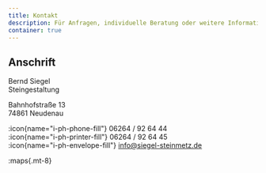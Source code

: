```yaml
---
title: Kontakt
description: Für Anfragen, individuelle Beratung oder weitere Informationen stehen wir Ihnen gerne zur Verfügung.
container: true
---
```


## Anschrift

Bernd Siegel\
Steingestaltung

Bahnhofstraße 13\
74861 Neudenau

:icon{name="i-ph-phone-fill"} 06264 / 92 64 44\
:icon{name="i-ph-printer-fill"} 06264 / 92 64 45\
:icon{name="i-ph-envelope-fill"} info@siegel-steinmetz.de

:maps{.mt-8}
